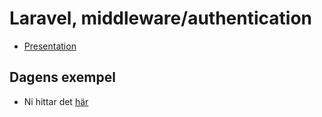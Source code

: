 # Laravel, middleware/authentication

- [Presentation](php-laravel2.pdf)

## Dagens exempel

- Ni hittar det [här](middleware-auth.zip)
